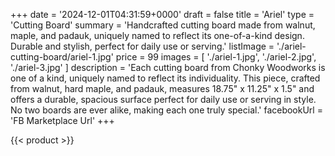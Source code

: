 +++
date = '2024-12-01T04:31:59+0000'
draft = false
title = 'Ariel'
type = 'Cutting Board'
summary = 'Handcrafted cutting board made from walnut, maple, and padauk, uniquely named to reflect its one-of-a-kind design. Durable and stylish, perfect for daily use or serving.'
listImage = './ariel-cutting-board/ariel-1.jpg'
price = 99
images = [
    './ariel-1.jpg',
    './ariel-2.jpg',
    './ariel-3.jpg'
]
description = 'Each cutting board from Chonky Woodworks is one of a kind, uniquely named to reflect its individuality. This piece, crafted from walnut, hard maple, and padauk, measures 18.75" x 11.25" x 1.5" and offers a durable, spacious surface perfect for daily use or serving in style. No two boards are ever alike, making each one truly special.'
facebookUrl = 'FB Marketplace Url'
+++

{{< product >}}